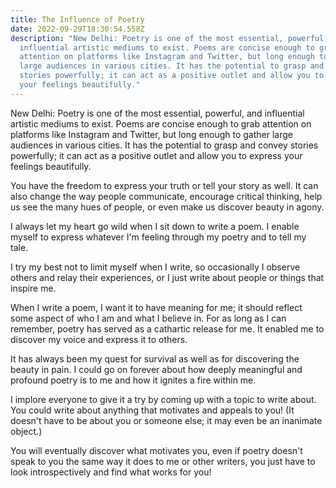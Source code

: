 ```yaml
---
title: The Influence of Poetry
date: 2022-09-29T18:30:54.558Z
description: "New Delhi: Poetry is one of the most essential, powerful, and
  influential artistic mediums to exist. Poems are concise enough to grab
  attention on platforms like Instagram and Twitter, but long enough to gather
  large audiences in various cities. It has the potential to grasp and convey
  stories powerfully; it can act as a positive outlet and allow you to express
  your feelings beautifully."
---
```

New Delhi: Poetry is one of the most essential, powerful, and influential artistic mediums to exist. Poems are concise enough to grab attention on platforms like Instagram and Twitter, but long enough to gather large audiences in various cities. It has the potential to grasp and convey stories powerfully; it can act as a positive outlet and allow you to express your feelings beautifully.

You have the freedom to express your truth or tell your story as well. It can also change the way people communicate, encourage critical thinking, help us see the many hues of people, or even make us discover beauty in agony.

I always let my heart go wild when I sit down to write a poem. I enable myself to express whatever I'm feeling through my poetry and to tell my tale.

I try my best not to limit myself when I write, so occasionally I observe others and relay their experiences, or I just write about people or things that inspire me.

When I write a poem, I want it to have meaning for me; it should reflect some aspect of who I am and what I believe in. For as long as I can remember, poetry has served as a cathartic release for me. It enabled me to discover my voice and express it to others.

It has always been my quest for survival as well as for discovering the beauty in pain. I could go on forever about how deeply meaningful and profound poetry is to me and how it ignites a fire within me.

I implore everyone to give it a try by coming up with a topic to write about. You could write about anything that motivates and appeals to you! (It doesn't have to be about you or someone else; it may even be an inanimate object.)

You will eventually discover what motivates you, even if poetry doesn't speak to you the same way it does to me or other writers, you just have to look introspectively and find what works for you!